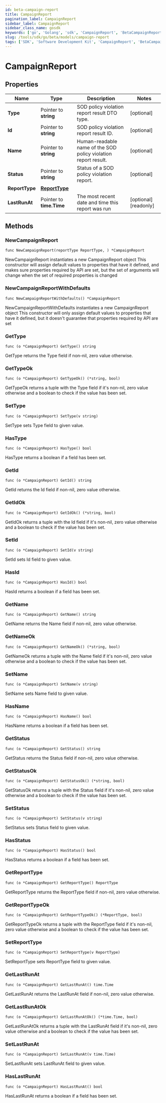```yaml
---
id: beta-campaign-report
title: CampaignReport
pagination_label: CampaignReport
sidebar_label: CampaignReport
sidebar_class_name: gosdk
keywords: ['go', 'Golang', 'sdk', 'CampaignReport', 'BetaCampaignReport'] 
slug: /tools/sdk/go/beta/models/campaign-report
tags: ['SDK', 'Software Development Kit', 'CampaignReport', 'BetaCampaignReport']
---
```


# CampaignReport

## Properties

Name | Type | Description | Notes
------------ | ------------- | ------------- | -------------
**Type** | Pointer to **string** | SOD policy violation report result DTO type. | [optional] 
**Id** | Pointer to **string** | SOD policy violation report result ID. | [optional] 
**Name** | Pointer to **string** | Human-readable name of the SOD policy violation report result. | [optional] 
**Status** | Pointer to **string** | Status of a SOD policy violation report. | [optional] 
**ReportType** | [**ReportType**](report-type) |  | 
**LastRunAt** | Pointer to **time.Time** | The most recent date and time this report was run | [optional] [readonly] 

## Methods

### NewCampaignReport

`func NewCampaignReport(reportType ReportType, ) *CampaignReport`

NewCampaignReport instantiates a new CampaignReport object
This constructor will assign default values to properties that have it defined,
and makes sure properties required by API are set, but the set of arguments
will change when the set of required properties is changed

### NewCampaignReportWithDefaults

`func NewCampaignReportWithDefaults() *CampaignReport`

NewCampaignReportWithDefaults instantiates a new CampaignReport object
This constructor will only assign default values to properties that have it defined,
but it doesn't guarantee that properties required by API are set

### GetType

`func (o *CampaignReport) GetType() string`

GetType returns the Type field if non-nil, zero value otherwise.

### GetTypeOk

`func (o *CampaignReport) GetTypeOk() (*string, bool)`

GetTypeOk returns a tuple with the Type field if it's non-nil, zero value otherwise
and a boolean to check if the value has been set.

### SetType

`func (o *CampaignReport) SetType(v string)`

SetType sets Type field to given value.

### HasType

`func (o *CampaignReport) HasType() bool`

HasType returns a boolean if a field has been set.

### GetId

`func (o *CampaignReport) GetId() string`

GetId returns the Id field if non-nil, zero value otherwise.

### GetIdOk

`func (o *CampaignReport) GetIdOk() (*string, bool)`

GetIdOk returns a tuple with the Id field if it's non-nil, zero value otherwise
and a boolean to check if the value has been set.

### SetId

`func (o *CampaignReport) SetId(v string)`

SetId sets Id field to given value.

### HasId

`func (o *CampaignReport) HasId() bool`

HasId returns a boolean if a field has been set.

### GetName

`func (o *CampaignReport) GetName() string`

GetName returns the Name field if non-nil, zero value otherwise.

### GetNameOk

`func (o *CampaignReport) GetNameOk() (*string, bool)`

GetNameOk returns a tuple with the Name field if it's non-nil, zero value otherwise
and a boolean to check if the value has been set.

### SetName

`func (o *CampaignReport) SetName(v string)`

SetName sets Name field to given value.

### HasName

`func (o *CampaignReport) HasName() bool`

HasName returns a boolean if a field has been set.

### GetStatus

`func (o *CampaignReport) GetStatus() string`

GetStatus returns the Status field if non-nil, zero value otherwise.

### GetStatusOk

`func (o *CampaignReport) GetStatusOk() (*string, bool)`

GetStatusOk returns a tuple with the Status field if it's non-nil, zero value otherwise
and a boolean to check if the value has been set.

### SetStatus

`func (o *CampaignReport) SetStatus(v string)`

SetStatus sets Status field to given value.

### HasStatus

`func (o *CampaignReport) HasStatus() bool`

HasStatus returns a boolean if a field has been set.

### GetReportType

`func (o *CampaignReport) GetReportType() ReportType`

GetReportType returns the ReportType field if non-nil, zero value otherwise.

### GetReportTypeOk

`func (o *CampaignReport) GetReportTypeOk() (*ReportType, bool)`

GetReportTypeOk returns a tuple with the ReportType field if it's non-nil, zero value otherwise
and a boolean to check if the value has been set.

### SetReportType

`func (o *CampaignReport) SetReportType(v ReportType)`

SetReportType sets ReportType field to given value.


### GetLastRunAt

`func (o *CampaignReport) GetLastRunAt() time.Time`

GetLastRunAt returns the LastRunAt field if non-nil, zero value otherwise.

### GetLastRunAtOk

`func (o *CampaignReport) GetLastRunAtOk() (*time.Time, bool)`

GetLastRunAtOk returns a tuple with the LastRunAt field if it's non-nil, zero value otherwise
and a boolean to check if the value has been set.

### SetLastRunAt

`func (o *CampaignReport) SetLastRunAt(v time.Time)`

SetLastRunAt sets LastRunAt field to given value.

### HasLastRunAt

`func (o *CampaignReport) HasLastRunAt() bool`

HasLastRunAt returns a boolean if a field has been set.


